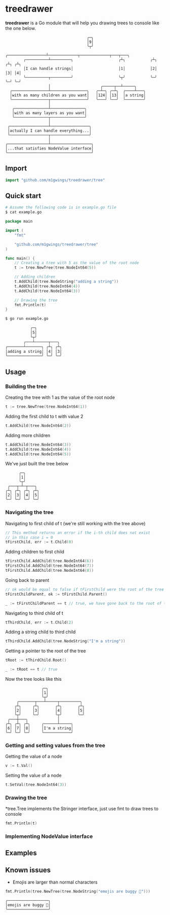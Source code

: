 # treedrawer
**treedrawer** is a Go module that will help you drawing trees to console like the one below.
```
                                    ╭─╮                                    
                                    │9│                                    
                                    ╰┬╯                                    
                   ╭─────────────────┴─────────────┬─────────────┬───┬───╮ 
        ╭──────────┴─────────╮                    ╭┴╮           ╭┴╮ ╭┴╮ ╭┴╮
        │I can handle strings│                    │1│           │2│ │3│ │4│
        ╰──────────┬─────────╯                    ╰┬╯           ╰─╯ ╰─╯ ╰─╯
                   │                      ╭─────┬──┴─────╮                 
  ╭────────────────┴────────────────╮   ╭─┴─╮ ╭─┴╮  ╭────┴───╮             
  │with as many children as you want│   │124│ │13│  │a string│             
  ╰────────────────┬────────────────╯   ╰───╯ ╰──╯  ╰────────╯             
                   │                                                       
   ╭───────────────┴───────────────╮                                       
   │with as many layers as you want│                                       
   ╰───────────────┬───────────────╯                                       
                   │                                                       
 ╭─────────────────┴─────────────────╮                                     
 │actually I can handle everything...│                                     
 ╰─────────────────┬─────────────────╯                                     
                   │                                                       
╭──────────────────┴──────────────────╮                                    
│...that satisfies NodeValue interface│                                    
╰─────────────────────────────────────╯                                    
```
## Import
```go
import "github.com/m1gwings/treedrawer/tree"
```
## Quick start
```sh
# Assume the following code is in example.go file
$ cat example.go
```
```go
package main

import (
	"fmt"

	"github.com/m1gwings/treedrawer/tree"
)

func main() {
	// Creating a tree with 5 as the value of the root node
	t := tree.NewTree(tree.NodeInt64(5))

	// Adding children
	t.AddChild(tree.NodeString("adding a string"))
	t.AddChild(tree.NodeInt64(4))
	t.AddChild(tree.NodeInt64(3))

	// Drawing the tree
	fmt.Println(t)
}
```
```sh
$ go run example.go
```
```sh
           ╭─╮           
           │5│           
           ╰┬╯           
        ╭───┴──────┬───╮ 
╭───────┴───────╮ ╭┴╮ ╭┴╮
│adding a string│ │4│ │3│
╰───────────────╯ ╰─╯ ╰─╯

```
## Usage
### Building the tree
Creating the tree with 1 as the value of the root node
```go
t := tree.NewTree(tree.NodeInt64(1))
```
Adding the first child to t with value 2
```go
t.AddChild(tree.NodeInt64(2))
```
Adding more children
```go
t.AddChild(tree.NodeInt64(3))
t.AddChild(tree.NodeInt64(4))
t.AddChild(tree.NodeInt64(5))
```
We've just built the tree below
```
      ╭─╮      
      │1│      
      ╰┬╯      
 ╭───┬─┴─┬───╮ 
╭┴╮ ╭┴╮ ╭┴╮ ╭┴╮
│2│ │3│ │4│ │5│
╰─╯ ╰─╯ ╰─╯ ╰─╯

```
### Navigating the tree
Navigating to first child of t (we're still working with the tree above)
```go
// This method returns an error if the i-th child does not exist
// in this case i = 0
tFirstChild, err := t.Child(0)
```
Adding children to first child
```go
tFirstChild.AddChild(tree.NodeInt64(6))
tFirstChild.AddChild(tree.NodeInt64(7))
tFirstChild.AddChild(tree.NodeInt64(8))
```
Going back to parent
```go
// ok would be equal to false if tFirstChild were the root of the tree
tFirstChildParent, ok := tFirstChild.Parent()

_ := tFirstChildParent == t // true, we have gone back to the root of the tree
```
Navigating to third child of t
```go
tThirdChild, err := t.Child(2)
```
Adding a string child to third child
```go
tThirdChild.AddChild(tree.NodeString("I'm a string"))
```
Getting a pointer to the root of the tree
```go
tRoot := tThirdChild.Root()

_ := tRoot == t // true
```
Now the tree looks like this
```
                ╭─╮                
                │1│                
                ╰┬╯                
     ╭───────┬───┴─────┬─────────╮ 
    ╭┴╮     ╭┴╮       ╭┴╮       ╭┴╮
    │2│     │3│       │4│       │5│
    ╰┬╯     ╰─╯       ╰┬╯       ╰─╯
 ╭───┼───╮             │           
╭┴╮ ╭┴╮ ╭┴╮     ╭──────┴─────╮     
│6│ │7│ │8│     │I'm a string│     
╰─╯ ╰─╯ ╰─╯     ╰────────────╯     

```
### Getting and setting values from the tree
Getting the value of a node
```go
v := t.Val()
```
Setting the value of a node
```go
t.SetVal(tree.NodeInt64(3))
```
### Drawing the tree
*tree.Tree implements the Stringer interface, just use fmt to draw trees to console
```go
fmt.Println(t)
```
### Implementing NodeValue interface
## Examples
## Known issues
- Emojis are larger than normal characters
```go
fmt.Println(tree.NewTree(tree.NodeString("emojis are buggy 🤪")))
```
```
╭──────────────────╮ 
│emojis are buggy 🤪│ 
╰──────────────────╯ 

```
